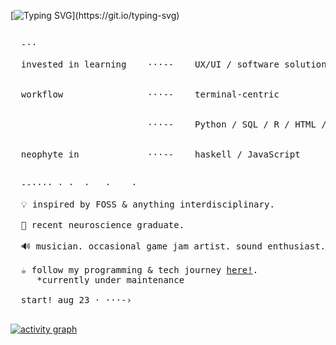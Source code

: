 [![Typing SVG](https://readme-typing-svg.demolab.com?font=Roboto+Mono&weight=250&size=38&duration=3000&pause=900&color=B84C0A&multiline=false&width=600&height=80&lines=%E3%82%88%E3%81%86%E3%81%93%E3%81%9D%EF%BC%81;welcome.)](https://git.io/typing-svg)
<pre>
  
  -⋅⋅
  
  invested in learning    ⋅⋅⋅--    UX/UI / software solutions / data vis <br>
  
  workflow                ⋅⋅⋅--    terminal-centric <br>
  
                          ⋅⋅⋅--    Python / SQL / R / HTML / CSS <br>
  
  neophyte in             ⋅⋅⋅--    haskell / JavaScript <br>

  --⋅⋅⋅⋅ ⋅ ⋅  ⋅   ⋅    ⋅  

  💡 inspired by FOSS & anything interdisciplinary.
  
  🧠 recent neuroscience graduate.

  🔊 musician. occasional game jam artist. sound enthusiast.
  
  ☕ follow my programming & tech journey <a href="http://lysts.xyz/">here!</a>.
     *currently under maintenance
  
  start! aug 23 ⋅ ⋅⋅⋅-›
  
</pre>

[![activity graph](https://github-readme-activity-graph.vercel.app/graph?username=lysts&custom_title=contribution%20log&hide_border=true&bg_color=07060c&color=d75f00&title_color=d75f00&line=d75f00&point=879cff)](https://github.com/lysts/github-readme-activity-graph)



